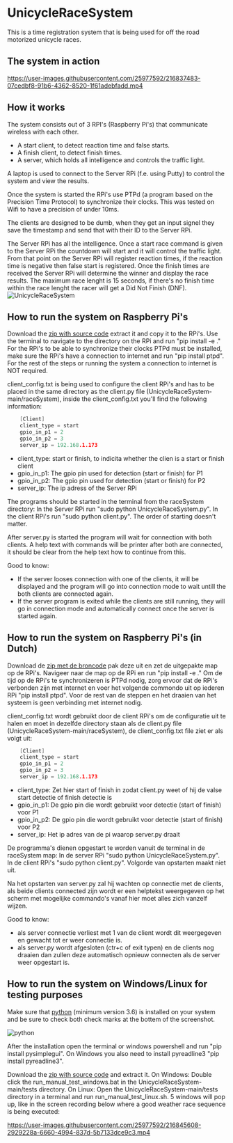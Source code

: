 # UnicycleRaceSystem
This is a time registration system that is being used for off the road motorized unicycle races.

## The system in action


https://user-images.githubusercontent.com/25977592/216837483-07cedbf8-91b6-4362-8520-1f61adebfadd.mp4


## How it works
The system consists out of 3 RPI's (Raspberry Pi's) that communicate wireless with each other.
- A start client, to detect reaction time and false starts.
- A finish client, to detect finish times.
- A server, which holds all intelligence and controls the traffic light.

A laptop is used to connect to the Server RPi (f.e. using Putty) to control the system and view the results.

Once the system is started the RPi's use PTPd (a program based on the Precision Time Protocol) to synchronize their clocks. This was tested on Wifi to have a precision of under 10ms.

The clients are designed to be dumb, when they get an input signel they save the timestamp and send that with their ID to the Server RPi.

The Server RPi has all the intelligence. Once a start race command is given to the Server RPi the countdown will start and it will control the traffic light. From that point on the Server RPi will register reaction times, if the reaction time is negative then false start is registered. Once the finish times are received the Server RPi will determine the winner and display the race results. The maximum race lenght is 15 seconds, if there's no finish time within the race lenght the racer will get a Did Not Finish (DNF).
![UnicycleRaceSystem](https://user-images.githubusercontent.com/25977592/216837506-96f3ac52-bd92-461d-938b-90dc4f2dd586.png)

## How to run the system on Raspberry Pi's

Download the [zip with source code](https://github.com/tojacobs/UnicycleRaceSystem/archive/refs/heads/main.zip) extract it and copy it to the RPi's.
Use the terminal to navigate to the directory on the RPi and run "pip install -e ."
For the RPi's to be able to synchronize their clocks PTPd must be installed, make sure the RPi's have a connection to internet and run "pip install ptpd". For the rest of the steps or running the system a connection to internet is NOT required.

client_config.txt is being used to configure the client RPi's and has to be placed in the same directory as the client.py file (UnicycleRaceSystem-main/raceSystem), inside the client_config.txt you'll find the following information:
```c
    [Client]
    client_type = start
    gpio_in_p1 = 2
    gpio_in_p2 = 3
    server_ip = 192.168.1.173
```
- client_type: start or finish, to indicita whether the clien is a start or finish client
- gpio_in_p1:  The gpio pin used for detection (start or finish) for P1
- gpio_in_p2:  The gpio pin used for detection (start or finish) for P2
- server_ip:   The ip adress of the Server RPi

The programs should be started in the terminal from the raceSystem directory:
In the Server RPi run "sudo python UnicycleRaceSystem.py".
In the client RPi's run "sudo python client.py".
The order of starting doesn't matter.

After server.py is started the program will wait for connection with both clients. A help text with commands will be printer after both are connected, it should be clear from the help text how to continue from this.

Good to know:
- If the server looses connection with one of the clients, it will be displayed and the program will go into connection mode to wait untill the both clients are connected again.
- If the server program is exited while the clients are still running, they will go in connection mode and automatically connect once the server is started again.

## How to run the system on Raspberry Pi's (in Dutch)

Download de [zip met de broncode](https://github.com/tojacobs/UnicycleRaceSystem/archive/refs/heads/main.zip) pak deze uit en zet de uitgepakte map op de RPi's.
Navigeer naar de map op de RPi en run "pip install -e ."
Om de tijd op de RPi's te synchronizeren is PTPd nodig, zorg ervoor dat de RPi's verbonden zijn met internet en voer het volgende commondo uit op iederen RPi "pip install ptpd". Voor de rest van de steppen en het draaien van het systeem is geen verbinding met internet nodig.

client_config.txt wordt gebruikt door de client RPi's om de configuratie uit te halen en moet in dezelfde directory staan als de client.py file (UnicycleRaceSystem-main/raceSystem), de client_config.txt file ziet er als volgt uit:
```c
    [Client]
    client_type = start
    gpio_in_p1 = 2
    gpio_in_p2 = 3
    server_ip = 192.168.1.173
```
- client_type: Zet hier start of finish in zodat client.py weet of hij de valse start detectie of finish detectie is
- gpio_in_p1:  De gpio pin die wordt gebruikt voor detectie (start of finish) voor P1
- gpio_in_p2:  De gpio pin die wordt gebruikt voor detectie (start of finish) voor P2
- server_ip:   Het ip adres van de pi waarop server.py draait

De programma's dienen opgestart te worden vanuit de terminal in de raceSystem map:
In de server RPi "sudo python UnicycleRaceSystem.py".
In de client RPi's "sudo python client.py".
Volgorde van opstarten maakt niet uit.

Na het opstarten van server.py zal hij wachten op connectie met de clients, als beide clients connected zijn wordt er een helptekst weergegeven op het scherm met mogelijke commando's vanaf hier moet alles zich vanzelf wijzen.

Good to know:
- als server connectie verliest met 1 van de client wordt dit weergegeven en gewacht tot er weer connectie is.
- als server.py wordt afgesloten (ctr+c of exit typen) en de clients nog draaien dan zullen deze automatisch opnieuw connecten als de server weer opgestart is.

## How to run the system on Windows/Linux for testing purposes

Make sure that [python](https://www.python.org/downloads/) (minimum version 3.6) is installed on your system and be sure to check both check marks at the bottem of the screenshot.

![python](https://user-images.githubusercontent.com/25977592/216842764-970be332-f630-4b3e-87fc-e8c62e5347c4.png)

After the installation open the terminal or windows powershell and run "pip install pysimplegui". 
On Windows you also need to install pyreadline3 "pip install pyreadline3".

Download the [zip with source code](https://github.com/tojacobs/UnicycleRaceSystem/archive/refs/heads/main.zip) and extract it.
On Windows: Double click the run_manual_test_windows.bat in the UnicycleRaceSystem-main/tests directory. On Linux: Open the UnicycleRaceSystem-main/tests directory in a terminal and run run_manual_test_linux.sh.
5 windows will pop up, like in the screen recording below where a good weather race sequence is being executed:

https://user-images.githubusercontent.com/25977592/216845608-2929228a-6660-4994-837d-5b7133dce9c3.mp4

